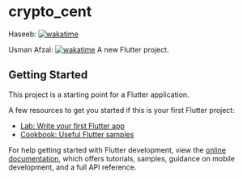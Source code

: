 # crypto_cent

Haseeb: <a href="https://wakatime.com/badge/user/a62cfb23-ccbd-4bfc-b190-5dd5c13cd292/project/42871fb9-89ff-42c4-b5d7-5e8a9cbdde09"><img src="https://wakatime.com/badge/user/a62cfb23-ccbd-4bfc-b190-5dd5c13cd292/project/42871fb9-89ff-42c4-b5d7-5e8a9cbdde09.svg" alt="wakatime"></a>

Usman Afzal: <a href="https://wakatime.com/badge/user/9a95afcc-2546-45ea-a4cd-082f5bd4dc04/project/647edda0-be70-4b9f-92dd-8508023c9e4a"><img src="https://wakatime.com/badge/user/9a95afcc-2546-45ea-a4cd-082f5bd4dc04/project/647edda0-be70-4b9f-92dd-8508023c9e4a.svg" alt="wakatime"></a>
A new Flutter project.

## Getting Started

This project is a starting point for a Flutter application.

A few resources to get you started if this is your first Flutter project:

- [Lab: Write your first Flutter app](https://docs.flutter.dev/get-started/codelab)
- [Cookbook: Useful Flutter samples](https://docs.flutter.dev/cookbook)

For help getting started with Flutter development, view the
[online documentation](https://docs.flutter.dev/), which offers tutorials,
samples, guidance on mobile development, and a full API reference.
